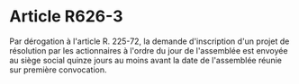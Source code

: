 # Article R626-3

Par dérogation à l'article R. 225-72, la demande d'inscription d'un projet de résolution par les actionnaires à l'ordre du jour de l'assemblée est envoyée au siège social quinze jours au moins avant la date de l'assemblée réunie sur première convocation.